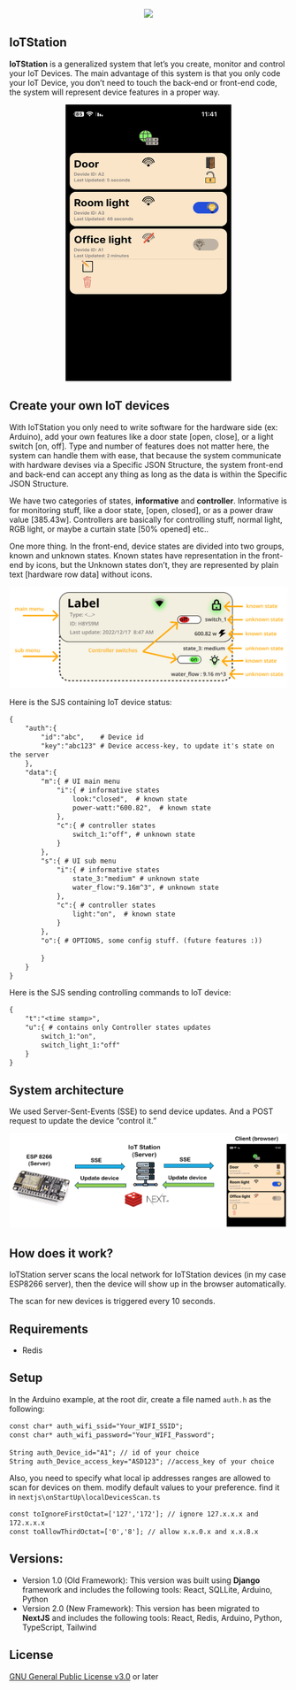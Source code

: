 <p align="center">
  <a href="https://skillicons.dev">
    <img src="https://skillicons.dev/icons?i=arduino,redis,nextjs,react,py,cpp,ts,js" />
  </a>
</p>

## IoTStation

**IoTStation** is a generalized system that let’s you create, monitor and control your IoT Devices. The main advantage of this system is that you only code your IoT Device, you don’t need to touch the back-end or front-end code, the system will represent device features in a proper way.

<p align="center">
 <img src="images/homepage.png" width="300px" height="500px">
 </p>

## **Create your own IoT devices**

With IoTStation you only need to write software for the hardware side (ex: Arduino), add your own features like a door state [open, close], or a light switch [on, off]. Type and number of features does not matter here, the system can handle them with ease, that because the system communicate with hardware devises via a Specific JSON Structure, the system front-end and back-end can accept any thing as long as the data is within the Specific JSON Structure.

We have two categories of states, **informative** and **controller**. Informative is for monitoring stuff, like a door state, [open, closed], or as a power draw value [385.43w]. Controllers are basically for controlling stuff, normal light, RGB light, or maybe a curtain state [50% opened] etc..

One more thing. In the front-end, device states are divided into two groups, known and unknown states. Known states have representation in the front-end by icons, but the Unknown states don’t, they are represented by plain text [hardware row data] without icons.

![Screenshot](images/kukstates.png)

Here is the SJS containing IoT device status:
```
{
	"auth":{
		"id":"abc",    # Device id
		"key":"abc123" # Device access-key, to update it's state on the server
	},
	"data":{
		"m":{ # UI main menu
			"i":{ # informative states
				look:"closed",  # known state								
				power-watt:"600.82",  # known state
			},
			"c":{ # controller states
				switch_1:"off", # unknown state
			}
		},
		"s":{ # UI sub menu
			"i":{ # informative states
				state_3:"medium" # unknown state
				water_flow:"9.16m^3", # unknown state
			},
			"c":{ # controller states
				light:"on",  # known state
			}
		},
		"o":{ # OPTIONS, some config stuff. (future features :))

		}
	}
}
```

Here is the SJS sending controlling commands to IoT device:
```
{
	"t":"<time stamp>",
	"u":{ # contains only Controller states updates
		switch_1:"on",
		switch_light_1:"off"
	}	
}
```

## System architecture

We used Server-Sent-Events (SSE) to send device updates. And a POST request to update the device “control it.”

![Screenshot](images/architecture.png)

## How does it work?

IoTStation server scans the local network for IoTStation devices (in my case ESP8266 server), then the device will show up in the browser automatically.

The scan for new devices is triggered every 10 seconds.

## Requirements
- Redis

## Setup

In the Arduino example, at the root dir, create a file named `auth.h` as the following:
```
const char* auth_wifi_ssid="Your_WIFI_SSID";
const char* auth_wifi_password="Your_WIFI_Password";

String auth_Device_id="A1"; // id of your choice
String auth_Device_access_key="ASD123"; //access_key of your choice
```
Also, you need to specify what local ip addresses ranges are allowed to scan for devices on them. modify default values to your preference. find it in `nextjs\onStartUp\localDevicesScan.ts`
```
const toIgnoreFirstOctat=['127','172']; // ignore 127.x.x.x and 172.x.x.x
const toAllowThirdOctat=['0','8']; // allow x.x.0.x and x.x.8.x
```


## Versions:

- Version 1.0 (Old Framework): This version was built using **Django** framework and includes the following tools: React, SQLLite, Arduino, Python
- Version 2.0 (New Framework): This version has been migrated to **NextJS** and includes the following tools: React, Redis, Arduino, Python, TypeScript, Tailwind


## License
[GNU General Public License v3.0](LICENSE) or later
